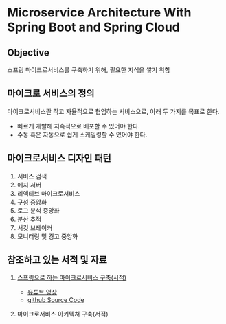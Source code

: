 # Microservice Architecture With Spring Boot and Spring Cloud  

## Objective

스프링 마이크로서비스를 구축하기 위해, 필요한 지식을 쌓기 위함

## 마이크로 서비스의 정의

마이크로서비스란 작고 자율적으로 협업하는 서비스으로, 아래 두 가지를 목표로 한다.

* 빠르게 개발해 지속적으로 배포할 수 있어야 한다.
* 수동 혹은 자동으로 쉽게 스케일링할 수 있어야 한다. 

## 마이크로서비스 디자인 패턴

1. 서비스 검색
2. 에지 서버
3. 리액티브 마이크로서비스
4. 구성 중앙화
5. 로그 분석 중앙화
6. 분산 추적
7. 서킷 브레이커
8. 모니터링 및 경고 중앙화

## 참조하고 있는 서적 및 자료

1. [스프링으로 하는 마이크로서비스 구축(서적)](http://www.yes24.com/Product/Goods/95593443)
    * [유튜브 영상](https://www.youtube.com/playlist?list=PLeLcvrwLe185prGhjUrFGQsOh_0MArR1P)
    * [github Source Code](https://github.com/PacktPublishing/Hands-On-Microservices-with-Spring-Boot-and-Spring-Cloud)

2. 마이크로서비스 아키텍쳐 구축(서적)    